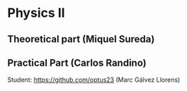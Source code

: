 # Physics II

## Theoretical part (Miquel Sureda)

## Practical Part (Carlos Randino)


Student: https://github.com/optus23 (Marc Gálvez Llorens)
